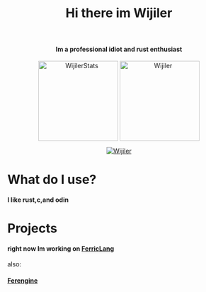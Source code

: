 <h1 align="center"> Hi there im Wijiler </h1>
<br>
<h4 align="center">Im a professional idiot and rust enthusiast</h4>
<p align="center">
<img height="180em" src="https://github-readme-stats.vercel.app/api?username=Wijiler&hide_border=true&count_private=true&show_icons=true&theme=nord" alt="WijilerStats" align = "center"/>
<img height="180em" src="https://github-readme-stats.vercel.app/api/top-langs?username=Wijiler&show_icons=true&locale=en&layout=compact&hide_border=true&theme=nord" alt="Wijiler" align = "center"/></p>
</p>

<p align="center">
 <a href="https://github.com/Wijiler"><img src="https://github-profile-trophy.vercel.app/?username=Wijiler&margin-w=5&theme=nord" alt="Wijiler" /></a>
</p>

# What do I use?

#### I like rust,c,and odin

# Projects

#### right now Im working on [FerricLang](https://github.com/wijiler/FerricLang "I may rename this to ferrous")  
also:  
#### [Ferengine](https://github.com/wijiler/ferengine "A WIP game engine")
